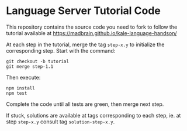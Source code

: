 
# Language Server Tutorial Code

This repository contains the source code you need to fork to follow the tutorial
available at https://madbrain.github.io/kale-language-handson/

At each step in the tutorial, merge the tag `step-x.y` to initialize the corresponding step. Start with the command:
```
git checkout -b tutorial
git merge step-1.1
```

Then execute:
```
npm install
npm test
```

Complete the code until all tests are green, then merge next step.

If stuck, solutions are available at tags corresponding to each step, ie. at step `step-x.y` consult tag `solution-step-x.y`.